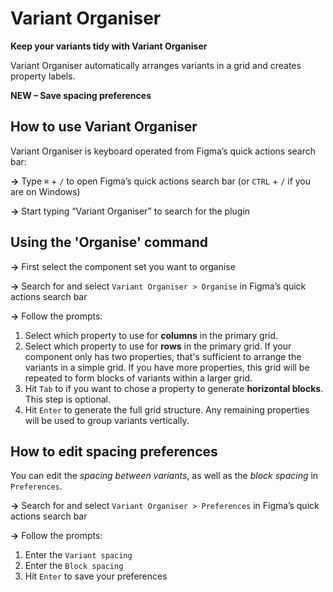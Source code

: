 # Variant Organiser

**Keep your variants tidy with Variant Organiser**

Variant Organiser automatically arranges variants in a grid and creates property labels.

**NEW – Save spacing preferences**

## How to use Variant Organiser

Variant Organiser is keyboard operated from Figma’s quick actions search bar:

**→** Type `⌘` + `/` to open Figma’s quick actions search bar (or `CTRL` + `/` if you are on Windows)

**→** Start typing “Variant Organiser” to search for the plugin

## Using the 'Organise' command

**→** First select the component set you want to organise

**→** Search for and select `Variant Organiser > Organise` in Figma’s quick actions search bar

**→** Follow the prompts:

1. Select which property to use for **columns** in the primary grid.
2. Select which property to use for **rows** in the primary grid. If your component only has two properties, that's sufficient to arrange the variants in a simple grid. If you have more properties, this grid will be repeated to form blocks of variants within a larger grid.
3. Hit `Tab` to if you want to chose a property to generate **horizontal blocks**. This step is optional.
4. Hit `Enter` to generate the full grid structure. Any remaining properties will be used to group variants vertically.

## How to edit spacing preferences

You can edit the _spacing between variants_, as well as the _block spacing_ in `Preferences`.

**→** Search for and select `Variant Organiser > Preferences` in Figma’s quick actions search bar

**→** Follow the prompts:

1. Enter the `Variant spacing`
2. Enter the `Block spacing`
3. Hit `Enter` to save your preferences
